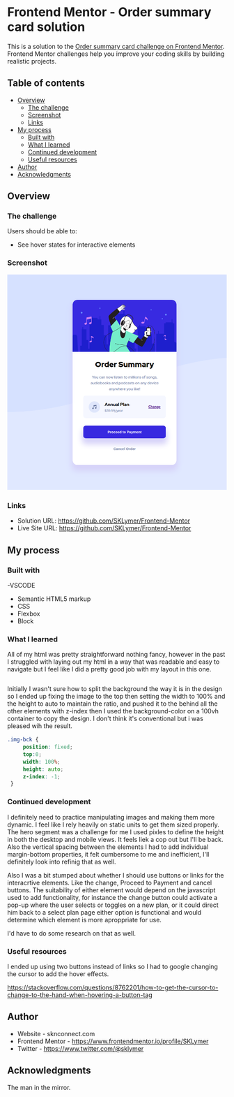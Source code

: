 # Frontend Mentor - Order summary card solution

This is a solution to the [Order summary card challenge on Frontend Mentor](https://www.frontendmentor.io/challenges/order-summary-component-QlPmajDUj). 
Frontend Mentor challenges help you improve your coding skills by building realistic projects. 

## Table of contents

- [Overview](#overview)
  - [The challenge](#the-challenge)
  - [Screenshot](#screenshot)
  - [Links](#links)
- [My process](#my-process)
  - [Built with](#built-with)
  - [What I learned](#what-i-learned)
  - [Continued development](#continued-development)
  - [Useful resources](#useful-resources)
- [Author](#author)
- [Acknowledgments](#acknowledgments)

## Overview

### The challenge

Users should be able to:

- See hover states for interactive elements

### Screenshot

![](./screenshot.jpg)


### Links

- Solution URL: https://github.com/SKLymer/Frontend-Mentor
- Live Site URL: https://github.com/SKLymer/Frontend-Mentor

## My process

### Built with
-VSCODE
- Semantic HTML5 markup
- CSS
- Flexbox
- Block




### What I learned



All of my html was pretty straightforward nothing fancy, however in the past I struggled with laying out my html in a way that was readable and easy to navigate 
but I feel like I did a pretty good job with my layout in this one.

```html

```

Initially I wasn't sure how to split the background the way it is in the design so I ended up fixing the image to the top 
then setting the width to 100% and the height to auto to maintain the ratio, and pushed it to the behind all the other elements
with z-index then I used the background-color on a 100vh
container to copy the design. I don't think it's conventional but i was pleased wih the result.

```css
.img-bck {
     position: fixed;
     top:0;
     width: 100%;
     height: auto;
     z-index: -1;
 }

```


### Continued development

I definitely need to practice manipulating images and making them more dynamic. I feel like I rely heavily on static units to get them sized properly. 
The hero segment was a challenge for me I used pixles to define the height in both the desktop and mobile views. It feels liek a cop out but I'll be back.
Also the vertical spacing between the elements I had to add individual margin-bottom properties, it felt cumbersome to me and inefficient, I'll definitely look into
refinig that as well.

Also I was a bit stumped about whether I should use buttons or links for the interacrtive elements. Like the change, Proceed to Payment and cancel buttons. 
The suitability of either element would depend on the javascript used to add functionality, for instance the change button could activate a pop-up where the user
selects or toggles on a new plan, or it could direct him back to a select plan page either option is functional and would determine which element is more aproppriate for use. 

I'd have to do some research on that as well.


### Useful resources
I ended up using two buttons instead of links so I had to google changing the cursor to add the hover effects.

https://stackoverflow.com/questions/8762201/how-to-get-the-cursor-to-change-to-the-hand-when-hovering-a-button-tag


## Author

- Website - sknconnect.com
- Frontend Mentor - https://www.frontendmentor.io/profile/SKLymer
- Twitter - https://www.twitter.com/@sklymer



## Acknowledgments

The man in the mirror.
